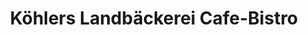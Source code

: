 ---
title: "Köhlers Landbäckerei Cafe-Bistro"
url: /wiesloch/koehlers-landbaeckerei-cafe-bistro/
shop: Bäckerei
---